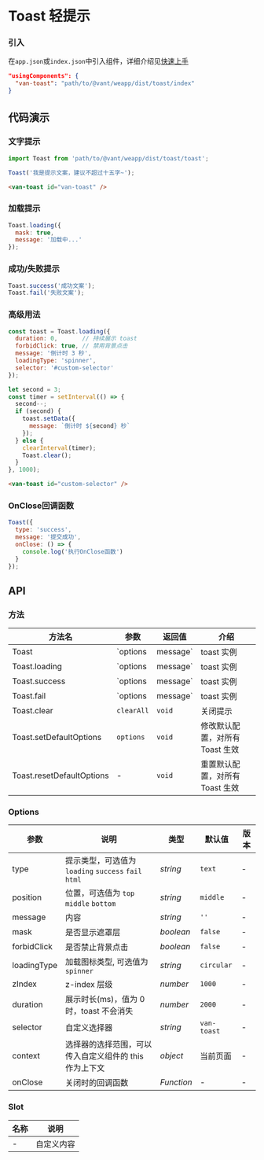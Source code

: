 # Toast 轻提示

### 引入

在`app.json`或`index.json`中引入组件，详细介绍见[快速上手](#/quickstart#yin-ru-zu-jian)

```json
"usingComponents": {
  "van-toast": "path/to/@vant/weapp/dist/toast/index"
}
```

## 代码演示

### 文字提示

```javascript
import Toast from 'path/to/@vant/weapp/dist/toast/toast';

Toast('我是提示文案，建议不超过十五字~');
```

```html
<van-toast id="van-toast" />
```

### 加载提示

```javascript
Toast.loading({
  mask: true,
  message: '加载中...'
});
```

### 成功/失败提示

```javascript
Toast.success('成功文案');
Toast.fail('失败文案');
```

### 高级用法

```javascript
const toast = Toast.loading({
  duration: 0,       // 持续展示 toast
  forbidClick: true, // 禁用背景点击
  message: '倒计时 3 秒',
  loadingType: 'spinner',
  selector: '#custom-selector'
});

let second = 3;
const timer = setInterval(() => {
  second--;
  if (second) {
    toast.setData({
      message: `倒计时 ${second} 秒`
    });
  } else {
    clearInterval(timer);
    Toast.clear();
  }
}, 1000);
```

```html
<van-toast id="custom-selector" />
```

### OnClose回调函数

```javascript
Toast({
  type: 'success',
  message: '提交成功',
  onClose: () => {
    console.log('执行OnClose函数')
  }
});
```

## API

### 方法

| 方法名 | 参数 | 返回值 | 介绍 |
|-----------|-----------|-----------|-------------|
| Toast | `options | message` | toast 实例 | 展示提示 |
| Toast.loading | `options | message` | toast 实例 | 展示加载提示 |
| Toast.success | `options | message` | toast 实例 | 展示成功提示 |
| Toast.fail | `options | message` | toast 实例 | 展示失败提示 |
| Toast.clear | `clearAll` | `void` | 关闭提示 |
| Toast.setDefaultOptions | `options` | `void` | 修改默认配置，对所有 Toast 生效 |
| Toast.resetDefaultOptions | - | `void` | 重置默认配置，对所有 Toast 生效 |

### Options

| 参数 | 说明 | 类型 | 默认值 | 版本 |
|-----------|-----------|-----------|-------------|-------------|
| type | 提示类型，可选值为 `loading` `success` `fail` `html` | *string* | `text` | - |
| position | 位置，可选值为 `top` `middle` `bottom` | *string* | `middle` | - |
| message | 内容 | *string* | `''` | - | - |
| mask | 是否显示遮罩层 | *boolean* | `false` | - |
| forbidClick | 是否禁止背景点击 | *boolean* | `false` | - |
| loadingType | 加载图标类型, 可选值为 `spinner` | *string* | `circular` | - |
| zIndex | z-index 层级 | *number* | `1000` | - |
| duration | 展示时长(ms)，值为 0 时，toast 不会消失 | *number* | `2000` | - |
| selector | 自定义选择器 | *string* | `van-toast` | - |
| context | 选择器的选择范围，可以传入自定义组件的 this 作为上下文 | *object* | 当前页面 | - |
| onClose | 关闭时的回调函数 | *Function* | - | - |

### Slot

| 名称 | 说明 |
|-----------|-----------|
| - | 自定义内容 |

